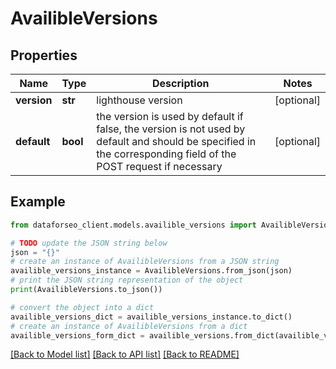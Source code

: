 # AvailibleVersions


## Properties

Name | Type | Description | Notes
------------ | ------------- | ------------- | -------------
**version** | **str** | lighthouse version | [optional] 
**default** | **bool** | the version is used by default if false, the version is not used by default and should be specified in the corresponding field of the POST request if necessary | [optional] 

## Example

```python
from dataforseo_client.models.availible_versions import AvailibleVersions

# TODO update the JSON string below
json = "{}"
# create an instance of AvailibleVersions from a JSON string
availible_versions_instance = AvailibleVersions.from_json(json)
# print the JSON string representation of the object
print(AvailibleVersions.to_json())

# convert the object into a dict
availible_versions_dict = availible_versions_instance.to_dict()
# create an instance of AvailibleVersions from a dict
availible_versions_form_dict = availible_versions.from_dict(availible_versions_dict)
```
[[Back to Model list]](../README.md#documentation-for-models) [[Back to API list]](../README.md#documentation-for-api-endpoints) [[Back to README]](../README.md)



